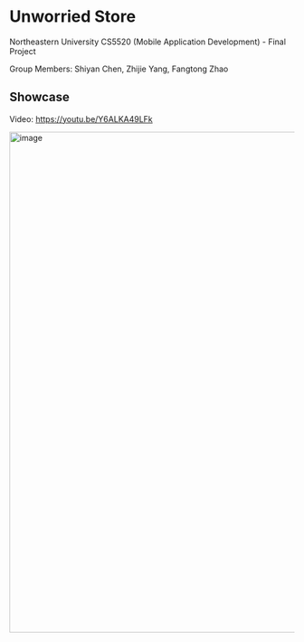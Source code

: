 # Unworried Store

Northeastern University CS5520 (Mobile Application Development) - Final Project

Group Members: Shiyan Chen, Zhijie Yang, Fangtong Zhao



## Showcase
Video: https://youtu.be/Y6ALKA49LFk

<img width="886" alt="image" src="https://user-images.githubusercontent.com/70275050/213905193-88780ca0-4b9e-4f7f-89c5-5095c1d6fa10.png">

